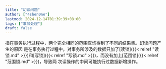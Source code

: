 ```yaml
---
title: "幻读问题"
author: ["4shen0ne"]
lastmod: 2024-12-14T01:39:39+08:00
tags: ["事务处理"]
draft: false
---
```


指在事务执行过程中，两个完全相同的范围查询得到了不同的结果集。幻读问题产生的原因
是在事务执行过程中，对事务所涉及的数据只加了[读锁]({{< relref "读锁.md" >}})和[写锁]({{< relref "写锁.md" >}})，而没有加上[范围锁]({{< relref "范围锁.md" >}})，导致两
次读操作的中间可能执行过数据新增操作。
